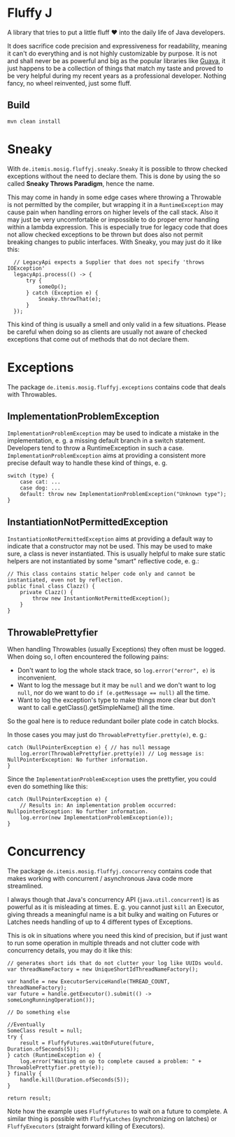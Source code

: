 # Fluffy J
A library that tries to put a little fluff ❤ into the daily life of Java developers.
  
It does sacrifice code precision and expressiveness for readability, meaning it can't do everything and is not highly customizable by purpose. It is not and shall never be as powerful and big as the popular libraries like [Guava](https://github.com/google/guava), it just happens to be a collection of things that match my taste and proved to be very helpful during my recent years as a professional developer. Nothing fancy, no wheel reinvented, just some fluff.  

## Build
`mvn clean install`

# Sneaky
With `de.itemis.mosig.fluffyj.sneaky.Sneaky` it is possible to throw checked exceptions without the need to declare them. This is done by using the so called **Sneaky Throws Paradigm**, hence the name.
  
This may come in handy in some edge cases where throwing a Throwable is not permitted by the compiler, but wrapping it in a `RuntimeException` may cause pain when handling errors on higher levels of the call stack. Also it may just be very uncomfortable or impossible to do proper error handling within a lambda expression. This is especially true for legacy code that does not allow checked exceptions to be thrown but does also not permit breaking changes to public interfaces. With Sneaky, you may just do it like this:
  
```
  // LegacyApi expects a Supplier that does not specify 'throws IOException'
  legacyApi.process(() -> {
      try {
          someOp();
      } catch (Exception e) {
          Sneaky.throwThat(e);
      }
  });
```
  
This kind of thing is usually a smell and only valid in a few situations. Please be careful when doing so as clients are usually not aware of checked exceptions that come out of methods that do not declare them.

# Exceptions
The package `de.itemis.mosig.fluffyj.exceptions` contains code that deals with Throwables.

## ImplementationProblemException
`ImplementationProblemException` may be used to indicate a mistake in the implementation, e. g. a missing default branch in a switch statement. Developers tend to throw a RuntimeException in such a case. `ImplementationProblemException` aims at providing a consistent more precise default way to handle these kind of things, e. g.  

```
switch (type) {
    case cat: ...
    case dog: ...
    default: throw new ImplementationProblemException("Unknown type");
}
```

## InstantiationNotPermittedException  
`InstantiationNotPermittedException` aims at providing a default way to indicate that a constructor may not be used. This may be used to make sure, a class is never instantiated. This is usually helpful to make sure static helpers are not instantiated by some "smart" reflective code, e. g.:  
  
```
// This class contains static helper code only and cannot be instantiated, even not by reflection.
public final class Clazz() {
    private Clazz() {
        throw new InstantionNotPermittedException();
    }
}
```
  
## ThrowablePrettyfier
When handling Throwables (usually Exceptions) they often must be logged. When doing so, I often encountered the following pains:
* Don't want to log the whole stack trace, so `log.error("error", e)` is inconvenient.
* Want to log the message but it may be `null` and we don't want to log `null`, nor do we want to do `if (e.getMessage == null)` all the time.
* Want to log the exception's type to make things more clear but don't want to call e.getClass().getSimpleName() all the time.
  
So the goal here is to reduce redundant boiler plate code in catch blocks.
  
In those cases you may just do `ThrowablePrettyfier.pretty(e)`, e. g.:

```
catch (NullPointerException e) { // has null message
    log.error(ThrowablePrettyfier.pretty(e)) // Log message is: NullPointerException: No further information.
}
```
  
Since the `ImplementationProblemException` uses the prettyfier, you could even do something like this:

```
catch (NullPointerException e) {
    // Results in: An implementation problem occurred: NullpointerException: No further information.
    log.error(new ImplementationProblemException(e));
}
```

# Concurrency
The package `de.itemis.mosig.fluffyj.concurrency` contains code that makes working with concurrent / asynchronous Java code more streamlined.  
  

I always though that Java's concurrency API (`java.util.concurrent`) is as powerful as it is misleading at times. E. g. you cannot just `kill` an Executor, giving threads a meaningful name is a bit bulky and waiting on Futures or Latches needs handling of up to 4 different types of Exceptions. 
  
This is ok in situations where you need this kind of precision, but if just want to run some operation in multiple threads and not clutter code with concurrency details, you may do it like this:

```
// generates short ids that do not clutter your log like UUIDs would.
var threadNameFactory = new UniqueShortIdThreadNameFactory();

var handle = new ExecutorServiceHandle(THREAD_COUNT, threadNameFactory);
var future = handle.getExecutor().submit(() -> someLongRunningOperation());

// Do something else

//Eventually
SomeClass result = null;
try {
    result = FluffyFutures.waitOnFuture(future, Duration.ofSeconds(5));
} catch (RuntimeException e) {
    log.error("Waiting on op to complete caused a problem: " + ThrowablePrettyfier.pretty(e));
} finally {
    handle.kill(Duration.ofSeconds(5));
}

return result;
```
  
Note how the example uses `FluffyFutures` to wait on a future to complete. A similar thing is possible with `FluffyLatches` (synchronizing on latches) or `FluffyExecutors` (straight forward killing of Executors).